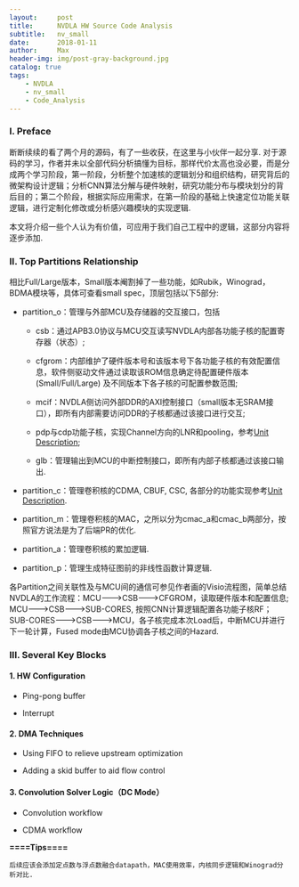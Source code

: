```yaml
---
layout:     post
title:      NVDLA HW Source Code Analysis
subtitle:   nv_small
date:       2018-01-11
author:     Max
header-img: img/post-gray-background.jpg
catalog: true
tags:
    - NVDLA
    - nv_small
    - Code_Analysis
---
```


### I. Preface

断断续续的看了两个月的源码，有了一些收获，在这里与小伙伴一起分享. 对于源码的学习，作者并未以全部代码分析搞懂为目标，那样代价太高也没必要，而是分成两个学习阶段，第一阶段，分析整个加速核的逻辑划分和组织结构，研究背后的微架构设计逻辑；分析CNN算法分解与硬件映射，研究功能分布与模块划分的背后目的；第二个阶段，根据实际应用需求，在第一阶段的基础上快速定位功能关联逻辑，进行定制化修改或分析感兴趣模块的实现逻辑.

本文将介绍一些个人认为有价值，可应用于我们自己工程中的逻辑，这部分内容将逐步添加.

### II. Top Partitions Relationship 

相比Full/Large版本，Small版本阉割掉了一些功能，如Rubik，Winograd，BDMA模块等，具体可查看small spec，顶层包括以下5部分:

* partition_o：管理与外部MCU及存储器的交互接口，包括

  - csb：通过APB3.0协议与MCU交互读写NVDLA内部各功能子核的配置寄存器（状态）;
  
  - cfgrom：内部维护了硬件版本号和该版本号下各功能子核的有效配置信息，软件侧驱动文件通过读取该ROM信息确定待配置硬件版本 (Small/Full/Large) 及不同版本下各子核的可配置参数范围;
  
  - mcif：NVDLA侧访问外部DDR的AXI控制接口（small版本无SRAM接口），即所有内部需要访问DDR的子核都通过该接口进行交互;
  
  - pdp与cdp功能子核，实现Channel方向的LNR和pooling，参考[Unit Description](http://nvdla.org/hw/v1/ias/unit_description.html#planar-data-processor);
  
  - glb：管理输出到MCU的中断控制接口，即所有内部子核都通过该接口输出.
  
* partition_c：管理卷积核的CDMA, CBUF, CSC, 各部分的功能实现参考[Unit Description](http://nvdla.org/hw/v1/ias/unit_description.html#convolution-dma).

* partition_m：管理卷积核的MAC，之所以分为cmac_a和cmac_b两部分，按照官方说法是为了后端PR的优化.

* partition_a：管理卷积核的累加逻辑.

* partition_p：管理生成特征图前的非线性函数计算逻辑.

各Partition之间关联性及与MCU间的通信可参见作者画的Visio流程图，简单总结NVDLA的工作流程：MCU--->CSB--->CFGROM，读取硬件版本和配置信息; MCU--->CSB--->SUB-CORES, 按照CNN计算逻辑配置各功能子核RF；SUB-CORES--->CSB--->MCU，各子核完成本次Load后，中断MCU并进行下一轮计算，Fused mode由MCU协调各子核之间的Hazard.

### III. Several Key Blocks

#### 1. HW Configuration

* Ping-pong buffer

* Interrupt

#### 2. DMA Techniques

* Using FIFO to relieve upstream optimization

* Adding a skid buffer to aid flow control  

#### 3. Convolution Solver Logic（DC Mode）

* Convolution workflow

* CDMA workflow

**====Tips====**

    后续应该会添加定点数与浮点数融合datapath，MAC使用效率，内核同步逻辑和Winograd分析对比.
